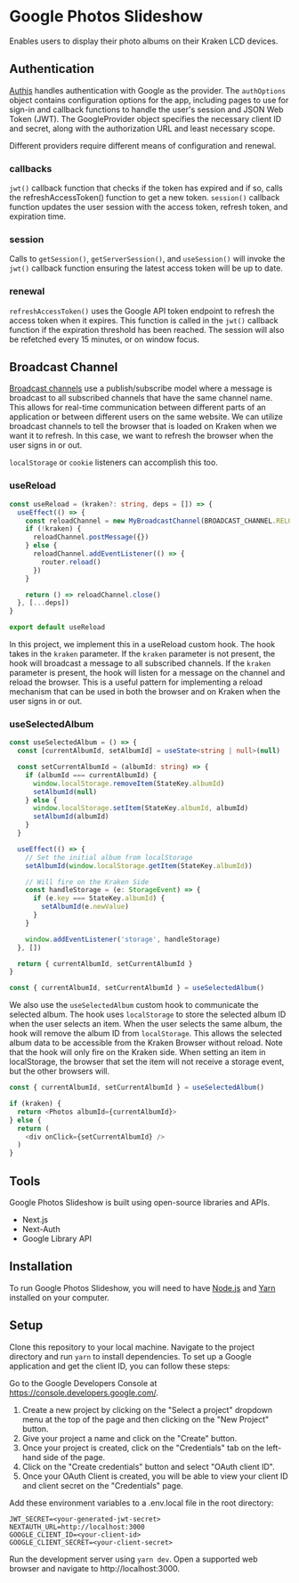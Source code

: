 # Google Photos Slideshow

Enables users to display their photo albums on their Kraken LCD devices.

## Authentication

[Authjs](https://authjs.dev/guides/basics/refresh-token-rotation) handles authentication with Google as the provider. The `authOptions` object contains configuration options for the app, including pages to use for sign-in and callback functions to handle the user's session and JSON Web Token (JWT). The GoogleProvider object specifies the necessary client ID and secret, along with the authorization URL and least necessary scope.

Different providers require different means of configuration and renewal.

### callbacks

`jwt()` callback function that checks if the token has expired and if so, calls the refreshAccessToken() function to get a new token.
`session()` callback function updates the user session with the access token, refresh token, and expiration time.

### session

Calls to `getSession()`, `getServerSession()`, and `useSession()` will invoke the `jwt()` callback function ensuring the latest access token will be up to date.

### renewal

`refreshAccessToken()` uses the Google API token endpoint to refresh the access token when it expires. This function is called in the `jwt()` callback function if the expiration threshold has been reached. The session will also be refetched every 15 minutes, or on window focus.

## Broadcast Channel

[Broadcast channels](https://developer.mozilla.org/en-US/docs/Web/API/Broadcast_Channel_API) use a publish/subscribe model where a message is broadcast to all subscribed channels that have the same channel name. This allows for real-time communication between different parts of an application or between different users on the same website. We can utilize broadcast channels to tell the browser that is loaded on Kraken when we want it to refresh. In this case, we want to refresh the browser when the user signs in or out.

`localStorage` or `cookie` listeners can accomplish this too.

### useReload

```ts
const useReload = (kraken?: string, deps = []) => {
  useEffect(() => {
    const reloadChannel = new MyBroadcastChannel(BROADCAST_CHANNEL.RELOAD)
    if (!kraken) {
      reloadChannel.postMessage({})
    } else {
      reloadChannel.addEventListener(() => {
        router.reload()
      })
    }

    return () => reloadChannel.close()
  }, [...deps])
}

export default useReload
```

In this project, we implement this in a useReload custom hook. The hook takes in the `kraken` parameter. If the `kraken` parameter is not present, the hook will broadcast a message to all subscribed channels. If the `kraken` parameter is present, the hook will listen for a message on the channel and reload the browser. This is a useful pattern for implementing a reload mechanism that can be used in both the browser and on Kraken when the user signs in or out.

### useSelectedAlbum

```ts
const useSelectedAlbum = () => {
  const [currentAlbumId, setAlbumId] = useState<string | null>(null)

  const setCurrentAlbumId = (albumId: string) => {
    if (albumId === currentAlbumId) {
      window.localStorage.removeItem(StateKey.albumId)
      setAlbumId(null)
    } else {
      window.localStorage.setItem(StateKey.albumId, albumId)
      setAlbumId(albumId)
    }
  }

  useEffect(() => {
    // Set the initial album from localStorage
    setAlbumId(window.localStorage.getItem(StateKey.albumId))

    // Will fire on the Kraken Side
    const handleStorage = (e: StorageEvent) => {
      if (e.key === StateKey.albumId) {
        setAlbumId(e.newValue)
      }
    }

    window.addEventListener('storage', handleStorage)
  }, [])

  return { currentAlbumId, setCurrentAlbumId }
}

const { currentAlbumId, setCurrentAlbumId } = useSelectedAlbum()
```

We also use the `useSelectedAlbum` custom hook to communicate the selected album. The hook uses `localStorage` to store the selected album ID when the user selects an item. When the user selects the same album, the hook will remove the album ID from `localStorage`. This allows the selected album data to be accessible from the Kraken Browser without reload. Note that the hook will only fire on the Kraken side. When setting an item in localStorage, the browser that set the item will not receive a storage event, but the other browsers will.

```ts
const { currentAlbumId, setCurrentAlbumId } = useSelectedAlbum()

if (kraken) {
  return <Photos albumId={currentAlbumId}>
} else {
  return (
    <div onClick={setCurrentAlbumId} />
  )
}
```

## Tools

Google Photos Slideshow is built using open-source libraries and APIs.

- Next.js
- Next-Auth
- Google Library API

## Installation

To run Google Photos Slideshow, you will need to have [Node.js](https://nodejs.org/en) and [Yarn](https://yarnpkg.com/) installed on your computer.

## Setup

Clone this repository to your local machine.
Navigate to the project directory and run `yarn` to install dependencies.
To set up a Google application and get the client ID, you can follow these steps:

Go to the Google Developers Console at https://console.developers.google.com/.

1. Create a new project by clicking on the "Select a project" dropdown menu at the top of the page and then clicking on the "New Project" button.
2. Give your project a name and click on the "Create" button.
3. Once your project is created, click on the "Credentials" tab on the left-hand side of the page.
4. Click on the "Create credentials" button and select "OAuth client ID".
5. Once your OAuth Client is created, you will be able to view your client ID and client secret on the "Credentials" page.

Add these environment variables to a .env.local file in the root directory:

```
JWT_SECRET=<your-generated-jwt-secret>
NEXTAUTH_URL=http://localhost:3000
GOOGLE_CLIENT_ID=<your-client-id>
GOOGLE_CLIENT_SECRET=<your-client-secret>
```

Run the development server using `yarn dev`.
Open a supported web browser and navigate to http://localhost:3000.
